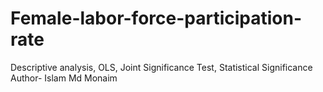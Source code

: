 # Female-labor-force-participation-rate
Descriptive analysis, OLS, Joint Significance Test, Statistical Significance 
Author- Islam Md Monaim
